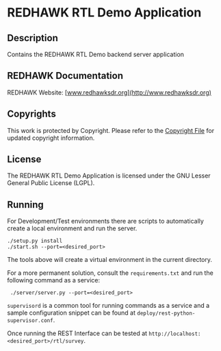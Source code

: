# REDHAWK RTL Demo Application

## Description

Contains the REDHAWK RTL Demo backend server application

## REDHAWK Documentation

REDHAWK Website: [www.redhawksdr.org](http://www.redhawksdr.org)

## Copyrights

This work is protected by Copyright. Please refer to the [Copyright File](COPYRIGHT) for updated copyright information.

## License

The REDHAWK RTL Demo Application is licensed under the GNU Lesser General Public License (LGPL).

## Running

For Development/Test environments there are scripts to automatically create a local environment and run the server.

    ./setup.py install
    ./start.sh --port=<desired_port>

The tools above will create a virtual environment in the current directory.

For a more permanent solution, consult the `requirements.txt` and run the following command as a service:

     ./server/server.py --port=<desired_port>

`supervisord` is a common tool for running commands as a service and a sample configuration snippet
can be found at `deploy/rest-python-supervisor.conf`.

Once running the REST Interface can be tested at `http://localhost:<desired_port>/rtl/survey`.
